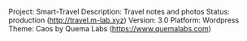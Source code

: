 ﻿Project: Smart-Travel
Description: Travel notes and photos
Status: production (http://travel.m-lab.xyz)
Version: 3.0
Platform: Wordpress
Theme: Caos by Quema Labs (https://www.quemalabs.com)